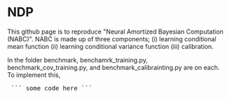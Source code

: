 # NDP
This github page is to reproduce "Neural Amortized Bayesian Computation (NABC)". NABC is made up of three components; (i) learning conditional mean function (ii) learning conditional variance function (iii) calibration.

In the folder benchmark, benchamrk_training.py, benchmark_cov_training.py, and benchmark_calibrainting.py are on each. To implement this, 
<pre> ``` some code here ``` </pre>
